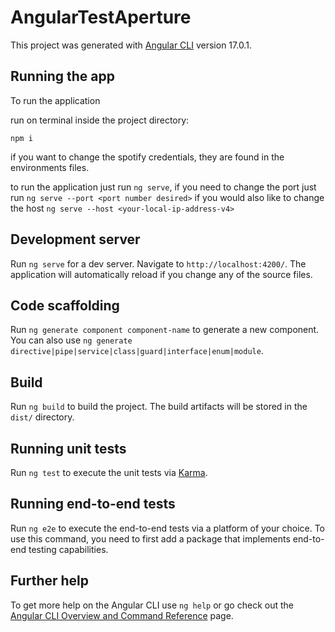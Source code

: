 # AngularTestAperture

This project was generated with [Angular CLI](https://github.com/angular/angular-cli) version 17.0.1.

## Running the app

To run the application

run on terminal inside the project directory:

    npm i
if you want to change the spotify credentials, they are found in the environments files.

to run the application just run `ng serve`, if you need to change the port just run `ng serve --port <port number desired>` if you would also like to change the host `ng serve --host <your-local-ip-address-v4>`

## Development server

Run `ng serve` for a dev server. Navigate to `http://localhost:4200/`. The application will automatically reload if you change any of the source files.

## Code scaffolding

Run `ng generate component component-name` to generate a new component. You can also use `ng generate directive|pipe|service|class|guard|interface|enum|module`.

## Build

Run `ng build` to build the project. The build artifacts will be stored in the `dist/` directory.

## Running unit tests

Run `ng test` to execute the unit tests via [Karma](https://karma-runner.github.io).

## Running end-to-end tests

Run `ng e2e` to execute the end-to-end tests via a platform of your choice. To use this command, you need to first add a package that implements end-to-end testing capabilities.

## Further help

To get more help on the Angular CLI use `ng help` or go check out the [Angular CLI Overview and Command Reference](https://angular.io/cli) page.